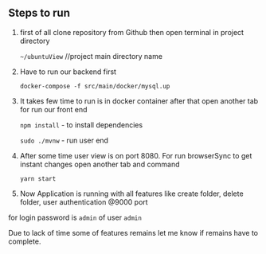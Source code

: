    ##  Steps to run

1. first of all clone repository from Github then open terminal in project directory 
   
    `~/ubuntuView`  //project main directory name
     
2.  Have to run our backend first

    `docker-compose -f src/main/docker/mysql.up`

3. It takes few time to run is in docker container after that open another tab for run our front end
   
   `npm install` -  to install dependencies
   
   `sudo ./mvnw`  - run user end
    
4. After some time user view is on port 8080. For run browserSync to get instant changes open another tab and command

    `yarn start`
    
5. Now Application is running with all features like create folder, delete folder, user authentication @9000 port

for login password is `admin` of user `admin`

Due to lack of time some of features remains let me know if remains have to complete.
